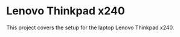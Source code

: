Lenovo Thinkpad x240
====================

This project covers the setup for the laptop Lenovo Thinkpad x240.
